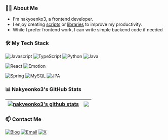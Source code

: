 ### 🙋🏻 About Me

- I'm nakyoenko3, a frontend developer.
- I enjoy creating [scripts](https://github.com/nakyeonko3/Git-Bash-Enhancement-Scripts) or [libraries](https://github.com/byulhook/byul) to improve my productivity.
- While I prefer frontend work, I can write simple backend code if needed

### 🛠️ My Tech Stack

![Javascript](https://img.shields.io/badge/Javascript-F7DF1E?style=for-the-badge&logo=Javascript&logoColor=black)
![TypeScript](https://img.shields.io/badge/TypeScript-3178C6?style=for-the-badge&logo=TypeScript&logoColor=white)
![Python](https://img.shields.io/badge/Python-3776AB?style=for-the-badge&logo=python&logoColor=white)
![Java](https://img.shields.io/badge/Java-007396?style=for-the-badge&logo=java&logoColor=white)

![React](https://img.shields.io/badge/React-61DAFB?style=for-the-badge&logo=react&logoColor=black)
![Emotion](https://img.shields.io/badge/Emotion-DB7093?style=for-the-badge&logo=emotion&logoColor=white)

![Spring](https://img.shields.io/badge/Spring-6DB33F?style=for-the-badge&logo=spring&logoColor=white)
![MySQL](https://img.shields.io/badge/MySQL-4479A1?style=for-the-badge&logo=mysql&logoColor=white)
![JPA](https://img.shields.io/badge/JPA-59666C?style=for-the-badge&logo=hibernate&logoColor=white)

### 📊 Nakyeonko3's GitHub Stats

| <a href="https://github.com/anuraghazra/github-readme-stats"><img align="center" src="https://github-readme-stats.vercel.app/api?username=nakyeonko3&show_icons=true&include_all_commits=true&theme=buefy&hide_border=true" alt="nakyeonko3's github stats" /></a> | <a href="https://github.com/anuraghazra/github-readme-stats"><img align="center" src="https://github-readme-stats.vercel.app/api/top-langs/?username=nakyeonko3&layout=compact&theme=buefy&hide_border=true" /></a> |
| ------------------------------------------------------------------------------------------------------------------------------------------------------------------------------------------------------------------------------------------------------------------ | ------------------------------------------------------------------------------------------------------------------------------------------------------------------------------------------------------------------- |

### 📫 Contact Me

[![Blog](https://img.shields.io/badge/blog-000000?style=flat-square&logo=Tistory&logoColor=#000000)](https://velog.io/@badaclock/)
[![Email](https://img.shields.io/badge/Email-white?style=flat-square&logo=Google&logoColor=##4285F4)](mailto:badaclock@gmail.com)
[![X](https://img.shields.io/badge/X-000000?style=flat-square&logo=x&logoColor=white)](https://x.com/b1AbGYB3Vdls9E0)
